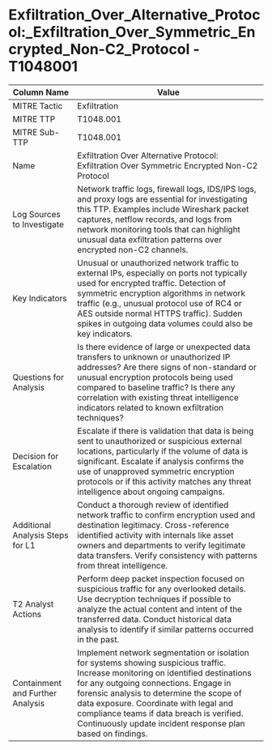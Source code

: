 # Exfiltration_Over_Alternative_Protocol:_Exfiltration_Over_Symmetric_Encrypted_Non-C2_Protocol - T1048001

| Column Name | Value |
|-------------|-------|
| MITRE Tactic | Exfiltration |
| MITRE TTP | T1048.001 |
| MITRE Sub-TTP | T1048.001 |
| Name | Exfiltration Over Alternative Protocol: Exfiltration Over Symmetric Encrypted Non-C2 Protocol |
| Log Sources to Investigate | Network traffic logs, firewall logs, IDS/IPS logs, and proxy logs are essential for investigating this TTP. Examples include Wireshark packet captures, netflow records, and logs from network monitoring tools that can highlight unusual data exfiltration patterns over encrypted non-C2 channels. |
| Key Indicators | Unusual or unauthorized network traffic to external IPs, especially on ports not typically used for encrypted traffic. Detection of symmetric encryption algorithms in network traffic (e.g., unusual protocol use of RC4 or AES outside normal HTTPS traffic). Sudden spikes in outgoing data volumes could also be key indicators. |
| Questions for Analysis | Is there evidence of large or unexpected data transfers to unknown or unauthorized IP addresses? Are there signs of non-standard or unusual encryption protocols being used compared to baseline traffic? Is there any correlation with existing threat intelligence indicators related to known exfiltration techniques? |
| Decision for Escalation | Escalate if there is validation that data is being sent to unauthorized or suspicious external locations, particularly if the volume of data is significant. Escalate if analysis confirms the use of unapproved symmetric encryption protocols or if this activity matches any threat intelligence about ongoing campaigns. |
| Additional Analysis Steps for L1 | Conduct a thorough review of identified network traffic to confirm encryption used and destination legitimacy. Cross-reference identified activity with internals like asset owners and departments to verify legitimate data transfers. Verify consistency with patterns from threat intelligence. |
| T2 Analyst Actions | Perform deep packet inspection focused on suspicious traffic for any overlooked details. Use decryption techniques if possible to analyze the actual content and intent of the transferred data. Conduct historical data analysis to identify if similar patterns occurred in the past. |
| Containment and Further Analysis | Implement network segmentation or isolation for systems showing suspicious traffic. Increase monitoring on identified destinations for any outgoing connections. Engage in forensic analysis to determine the scope of data exposure. Coordinate with legal and compliance teams if data breach is verified. Continuously update incident response plan based on findings. |
